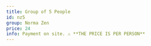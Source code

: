 ```yaml
---
title: Group of 5 People  
id: nz5  
group: Norma Zen  
price: 24
info: Payment on site. ⚠️ **THE PRICE IS PER PERSON**  
---
```

